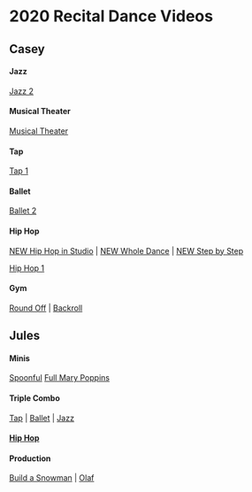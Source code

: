 # 2020 Recital Dance Videos

## Casey

#### Jazz
[Jazz 2](https://www.youtube.com/watch?v=RUau6VWL-fY&feature=youtu.be)

#### Musical Theater
[Musical Theater](https://youtu.be/bjSNDNx94v4)

#### Tap
[Tap 1](https://www.youtube.com/watch?v=Rg9P9zHdevs&feature=youtu.be) 

#### Ballet
[Ballet 2](https://www.youtube.com/watch?v=rY4HUBo4r84&feature=youtu.be)

#### Hip Hop
[NEW Hip Hop in Studio](https://youtu.be/yfgPfrCYkBI) | 
[NEW Whole Dance](https://youtu.be/EJFMFSHOGN8) | 
[NEW Step by Step](https://youtu.be/5ZN3NZJoIZQ)

[Hip Hop 1](https://youtu.be/4DI05hNxX2c)

#### Gym
[Round Off](https://www.youtube.com/watch?v=CEWcIoH6rVo&feature=youtu.be) | 
[Backroll](https://www.youtube.com/watch?v=HhiyVA7aXSI&feature=youtu.be)

## Jules

#### Minis
[Spoonful](https://www.youtube.com/watch?v=tqrPwaTUIyA)
[Full Mary Poppins](https://youtu.be/6tx5FudDBE8)

#### Triple Combo
[Tap](https://youtu.be/nTRomSkuP8o) | 
[Ballet](https://youtu.be/jHBnkbtkdDc) |
[Jazz](https://youtu.be/8YjMZR547d4)


#### [Hip Hop](https://youtu.be/p7cNLBB7dhM)


#### Production
[Build a Snowman](https://www.youtube.com/watch?v=hxbizu9J_P0&feature=youtu.be) | 
[Olaf](https://www.youtube.com/watch?v=O8ajrSeXBEY&feature=youtu.be)
